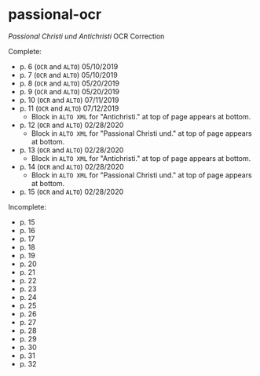 # passional-ocr
_Passional Christi und Antichristi_ OCR Correction

Complete:

* p. 6 (`OCR` and `ALTO`) 05/10/2019
* p. 7 (`OCR` and `ALTO`) 05/10/2019
* p. 8 (`OCR` and `ALTO`) 05/20/2019
* p. 9 (`OCR` and `ALTO`) 05/20/2019
* p. 10 (`OCR` and `ALTO`) 07/11/2019
* p. 11 (`OCR` and `ALTO`) 07/12/2019
  * Block in `ALTO XML` for "Antichristi." at top of page appears at bottom.
* p. 12 (`OCR` and `ALTO`) 02/28/2020
  * Block in `ALTO XML` for "Passional Christi und." at top of page appears at bottom.
* p. 13 (`OCR` and `ALTO`) 02/28/2020
  * Block in `ALTO XML` for "Antichristi." at top of page appears at bottom.
* p. 14 (`OCR` and `ALTO`) 02/28/2020
  * Block in `ALTO XML` for "Passional Christi und." at top of page appears at bottom.
* p. 15 (`OCR` and `ALTO`) 02/28/2020

Incomplete:

* p. 15
* p. 16
* p. 17
* p. 18
* p. 19
* p. 20
* p. 21
* p. 22
* p. 23
* p. 24
* p. 25
* p. 26
* p. 27
* p. 28
* p. 29
* p. 30
* p. 31
* p. 32
